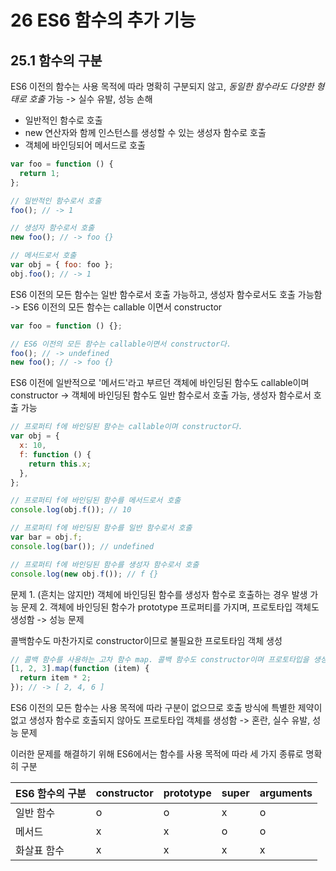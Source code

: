 # 26 ES6 함수의 추가 기능

## 25.1 함수의 구분

ES6 이전의 함수는 사용 목적에 따라 명확히 구분되지 않고, _동일한 함수라도 다양한 형태로 호출_ 가능 -> 실수 유발, 성능 손해

- 일반적인 함수로 호출
- new 연산자와 함께 인스턴스를 생성할 수 있는 생성자 함수로 호출
- 객체에 바인딩되어 메서드로 호출

```javascript
var foo = function () {
  return 1;
};

// 일반적인 함수로서 호출
foo(); // -> 1

// 생성자 함수로서 호출
new foo(); // -> foo {}

// 메서드로서 호출
var obj = { foo: foo };
obj.foo(); // -> 1
```

ES6 이전의 모든 함수는 일반 함수로서 호출 가능하고, 생성자 함수로서도 호출 가능함 -> ES6 이전의 모든 함수는 callable 이면서 constructor

```javascript
var foo = function () {};

// ES6 이전의 모든 함수는 callable이면서 constructor다.
foo(); // -> undefined
new foo(); // -> foo {}
```

ES6 이전에 일반적으로 '메서드'라고 부르던 객체에 바인딩된 함수도 callable이며 constructor -> 객체에 바인딩된 함수도 일반 함수로서 호출 가능, 생성자 함수로서 호출 가능

```javascript
// 프로퍼티 f에 바인딩된 함수는 callable이며 constructor다.
var obj = {
  x: 10,
  f: function () {
    return this.x;
  },
};

// 프로퍼티 f에 바인딩된 함수를 메서드로서 호출
console.log(obj.f()); // 10

// 프로퍼티 f에 바인딩된 함수를 일반 함수로서 호출
var bar = obj.f;
console.log(bar()); // undefined

// 프로퍼티 f에 바인딩된 함수를 생성자 함수로서 호출
console.log(new obj.f()); // f {}
```

문제 1. (흔치는 않지만) 객체에 바인딩된 함수를 생성자 함수로 호출하는 경우 발생 가능
문제 2. 객체에 바인딩된 함수가 prototype 프로퍼티를 가지며, 프로토타입 객체도 생성함 -> 성능 문제

콜백함수도 마찬가지로 constructor이므로 불필요한 프로토타임 객체 생성

```javascript
// 콜백 함수를 사용하는 고차 함수 map. 콜백 함수도 constructor이며 프로토타입을 생성한다.
[1, 2, 3].map(function (item) {
  return item * 2;
}); // -> [ 2, 4, 6 ]
```

ES6 이전의 모든 함수는 사용 목적에 따라 구분이 없으므로 호출 방식에 특별한 제약이 없고 생성자 함수로 호출되지 않아도 프로토타입 객체를 생성함 -> 혼란, 실수 유발, 성능 문제

이러한 문제를 해결하기 위해 ES6에서는 함수를 사용 목적에 따라 세 가지 종류로 명확히 구분

| ES6 함수의 구분 | constructor | prototype | super | arguments |
| --------------- | ----------- | --------- | ----- | --------- |
| 일반 함수       | o           | o         | x     | o         |
| 메서드          | x           | x         | o     | o         |
| 화살표 함수     | x           | x         | x     | x         |

